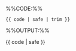 <!-- This boilerplate shows MarkBind code and the rendered output of that code -->
<!-- Supports 3 variables. -->
<!-- `code` - The MarkBind code content in this variable will appear in a code block containing the code, -->
<!--          and as rendered output of the code. The code cannot start or end with empty lines due to `trim` -->
<!-- `highlightStyle` (optional) - Defines the syntax coloring for the code block-->
<!-- `heading` (optional) - Heading of the code block-->

%%CODE:%%
<div class="indented">

```{{ highlightStyle | safe }}{ {% if heading %}heading="{{heading}}"{% endif %}}
{{ code | safe | trim }}
```
</div>

%%OUTPUT:%%
<div class="indented">

<box border-left-color="grey" background-color="white">

{{ code | safe }}
</box>
</div>
